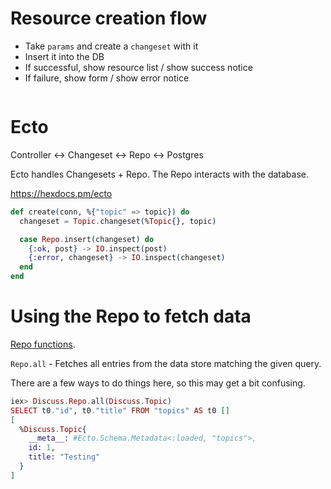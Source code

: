 # Resource creation flow

* Take `params` and create a `changeset` with it
* Insert it into the DB
* If successful, show resource list / show success notice
* If failure, show form / show error notice

```elixir

```

# Ecto

Controller <-> Changeset <-> Repo <-> Postgres

Ecto handles Changesets + Repo. The Repo interacts with the database.

https://hexdocs.pm/ecto

```elixir
def create(conn, %{"topic" => topic}) do
  changeset = Topic.changeset(%Topic{}, topic)

  case Repo.insert(changeset) do
    {:ok, post} -> IO.inspect(post)
    {:error, changeset} -> IO.inspect(changeset)
  end
end
```

# Using the Repo to fetch data

[Repo functions](https://hexdocs.pm/ecto/Ecto.Repo.html#content).

`Repo.all` - Fetches all entries from the data store matching the given query.

There are a few ways to do things here, so this may get a bit confusing.

```elixir
iex> Discuss.Repo.all(Discuss.Topic)
SELECT t0."id", t0."title" FROM "topics" AS t0 []
[
  %Discuss.Topic{
    __meta__: #Ecto.Schema.Metadata<:loaded, "topics">,
    id: 1,
    title: "Testing"
  }
]
```

